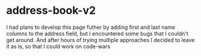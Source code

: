# address-book-v2

I had plans to develop this page futher by adding first and last name columns to the address field, but I encountered some bugs that I couldn't get around. 
And after hours of trying multiple approaches I decided to leave it as is, so that I could work on code-wars
